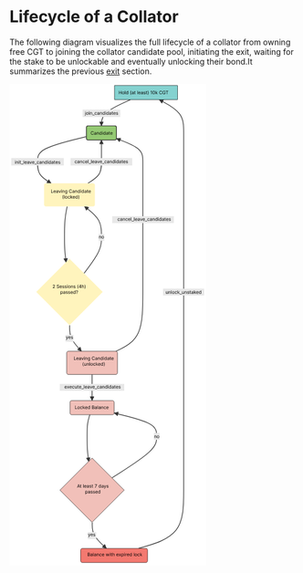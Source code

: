 # Lifecycle of a Collator

The following diagram visualizes the full lifecycle of a collator from owning free CGT to joining the collator candidate pool, initiating the exit, waiting for the stake to be unlockable and eventually unlocking their bond.It summarizes the previous [exit](LeaveTheCollatorCandidatePool.md) section.

![LifecycleOfACollator](LifecycleOfACollator/LifecycleOfACollator.png)